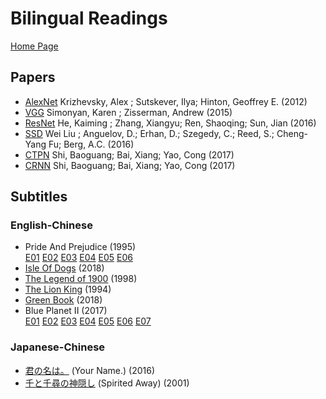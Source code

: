 # Bilingual Readings

[Home Page](https://benhnp.github.io/nhnp/)

## Papers
- [AlexNet](https://benhnp.github.io/nhnp/files/papers/cv/AlexNet%20-%20ImageNet%20Classification%20with%20Deep%20Convolutional%20Neural%20Networks_marks.html) Krizhevsky, Alex ; Sutskever, Ilya; Hinton, Geoffrey E. (2012)
- [VGG](https://benhnp.github.io/nhnp/files/papers/cv/VGG%20-%20Very%20Deep%20Convolutional%20Networks%20for%20Large-Scale%20Image%20Recognition_marks.html) Simonyan, Karen ; Zisserman, Andrew (2015)
- [ResNet](https://benhnp.github.io/nhnp/files/papers/cv/ResNet%20-%20Deep%20Residual%20Learning%20for%20Image%20Recognition_marks.html) He, Kaiming ; Zhang, Xiangyu; Ren, Shaoqing; Sun, Jian (2016)
- [SSD](https://benhnp.github.io/nhnp/files/papers/cv/SSD%20-%20Single%20Shot%20MultiBox%20Detector_marks.html) Wei Liu ; Anguelov, D.; Erhan, D.; Szegedy, C.; Reed, S.; Cheng-Yang Fu; Berg, A.C. (2016)
- [CTPN](https://benhnp.github.io/nhnp/files/papers/cv/CTPN%20-%20Detecting%20Text%20in%20Natural%20Image%20with%20Connectionist%20Text%20Proposal%20Network_marks.html) Shi, Baoguang; Bai, Xiang; Yao, Cong (2017)
- [CRNN](https://benhnp.github.io/nhnp/files/papers/cv/CRNN%20-%20An%20End-to-End%20Trainable%20Neural%20Network_marks.html) Shi, Baoguang; Bai, Xiang; Yao, Cong (2017)

## Subtitles

### English-Chinese
- Pride And Prejudice (1995)  
[E01](https://benhnp.github.io/nhnp/files/subtitles/Pride%20And%20Prejudice%20Ep1%201995_marks.html)    [E02](https://benhnp.github.io/nhnp/files/subtitles/Pride%20And%20Prejudice%20Ep2%201995_marks.html)    [E03](https://benhnp.github.io/nhnp/files/subtitles/Pride%20And%20Prejudice%20Ep3%201995_marks.html)    [E04](https://benhnp.github.io/nhnp/files/subtitles/Pride%20And%20Prejudice%20Ep4%201995_marks.html)    [E05](https://benhnp.github.io/nhnp/files/subtitles/Pride%20And%20Prejudice%20Ep5%201995_marks.html)    [E06](https://benhnp.github.io/nhnp/files/subtitles/Pride%20And%20Prejudice%20Ep6%201995_marks.html)
- [Isle Of Dogs](https://benhnp.github.io/nhnp/files/subtitles/Isle%20Of%20Dogs%202018_marks.html) (2018)
- [The Legend of 1900](https://benhnp.github.io/nhnp/files/subtitles/The%20Legend%20of%201900_1998_Extended.Editon_marks.html) (1998)
- [The Lion King](https://benhnp.github.io/nhnp/files/subtitles/The%20Legend%20of%201900_1998_Extended.Editon_marks.html) (1994)
- [Green Book](https://benhnp.github.io/nhnp/files/subtitles/The%20Legend%20of%201900_1998_Extended.Editon_marks.html) (2018)
- Blue Planet II (2017)  
[E01](https://benhnp.github.io/nhnp/files/subtitles/Blue%20Planet%20II%20S02E01_marks.html)    [E02](https://benhnp.github.io/nhnp/files/subtitles/Blue%20Planet%20II%20S02E02_marks.html)    [E03](https://benhnp.github.io/nhnp/files/subtitles/Blue%20Planet%20II%20S02E03_marks.html)    [E04](https://benhnp.github.io/nhnp/files/subtitles/Blue%20Planet%20II%20S02E04_marks.html)    [E05](https://benhnp.github.io/nhnp/files/subtitles/Blue%20Planet%20II%20S02E05_marks.html)    [E06](https://benhnp.github.io/nhnp/files/subtitles/Blue%20Planet%20II%20S02E06_marks.html)    [E07](https://benhnp.github.io/nhnp/files/subtitles/Blue%20Planet%20II%20S02E07_marks.html)

### Japanese-Chinese
- [君の名は。](https://benhnp.github.io/nhnp/files/subtitles/Your%20Name._marks.html) (Your Name.) (2016)
- [千と千尋の神隠し](https://benhnp.github.io/nhnp/files/subtitles/Spirited%20Away_2001_marks.html) (Spirited Away) (2001)

